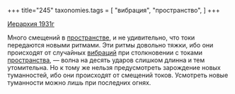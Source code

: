 +++
title="245"
taxonomies.tags = [
 "вибрация",
 "пространство",
]
+++

[Иерархия 1931г](/agni/1931)

Много смещений в [пространстве](/tags/пространство), и не удивительно, что токи передаются новыми ритмами. Эти ритмы довольно тяжки, ибо они происходят от случайных [вибраций](/tags/вибрация) при столкновении с токами [пространства](/tags/пространство), — волна на десять ударов слишком длинна и тем утомительна. Но к тому же нельзя предусмотреть зарождение новых туманностей, ибо они происходят от смещений токов. Усмотреть новые туманности можно лишь при последних огнях.   


